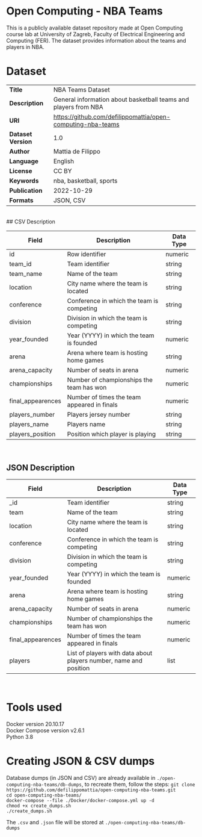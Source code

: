 # Open Computing - NBA Teams
This is a publicly available dataset repository made at Open Computing course lab at University of Zagreb, Faculty of Electrical Engineering and Computing (FER). The dataset provides information about the teams and players in NBA.
# Dataset 
|            	|                                     	|
|-------------------	|-----------------------------------------------------------	|
|**Title**      	|                      NBA Teams Dataset                      	|
|      **Description**      	|                      General information about basketball teams and players from NBA                      	|
|       **URI**       	| https://github.com/defilippomattia/open-computing-nba-teams 	|
| **Dataset Version** 	|                             1.0                             	|
|      **Author**     	|                      Mattia de Filippo                      	|
|     **Language**    	|                           English                           	|
|     **License**     	|                            CC BY                            	|
|     **Keywords**    	|                   nba, basketball, sports                   	|
|     **Publication**   |                   2022-10-29                   	|
|     **Formats**   |                   JSON, CSV                   	|
<br>  
## CSV Description

| Field             	| Description                                 	| Data Type 	|
|-------------------	|---------------------------------------------	|-----------	|
| id                	| Row identifier                              	| numeric   	|
| team_id           	| Team identifier                             	| string    	|
| team_name         	| Name of the team                            	| string    	|
| location          	| City name where the team is located         	| string    	|
| conference        	| Conference in which the team is competing   	| string    	|
| division          	| Division in which the team is competing     	| string    	|
| year_founded      	| Year (YYYY) in which the team is founded    	| numeric   	|
| arena             	| Arena where team is hosting home games      	| string    	|
| arena_capacity    	| Number of seats in arena                    	| numeric   	|
| championships     	| Number of championships the team has won    	| numeric   	|
| final_appearences 	| Number of times the team appeared in finals 	| numeric   	|
| players_number    	| Players jersey number                       	| string    	|
| players_name      	| Players name                                	| string    	|
| players_position  	| Position which player is playing            	| string    	|
<br>  

## JSON Description


| Field             	| Description                                                       	| Data Type 	|
|-------------------	|-------------------------------------------------------------------	|-----------	|
| _id               	| Team identifier                                                   	| string    	|
| team              	| Name of the team                                                  	| string    	|
| location          	| City name where the team is located                               	| string    	|
| conference        	| Conference in which the team is competing                         	| string    	|
| division          	| Division in which the team is competing                           	| string    	|
| year_founded      	| Year (YYYY) in which the team is founded                          	| numeric   	|
| arena             	| Arena where team is hosting home games                            	| string    	|
| arena_capacity    	| Number of seats in arena                                          	| numeric   	|
| championships     	| Number of championships the team has won                          	| numeric   	|
| final_appearences 	| Number of times the team appeared in finals                       	| numeric   	|
| players           	| List of players with data about players number, name and position 	| list      	|

<br>  

# Tools used
Docker version 20.10.17  
Docker Compose version v2.6.1  
Python 3.8

# Creating JSON & CSV dumps

Database dumps (in JSON and CSV) are already available in `./open-computing-nba-teams/db-dumps`, to recreate them, follow the steps:
`git clone https://github.com/defilippomattia/open-computing-nba-teams.git`  
`cd open-computing-nba-teams/`  
`docker-compose --file ./Docker/docker-compose.yml up -d`  
`chmod +x create_dumps.sh`  
`./create_dumps.sh`

The `.csv` and `.json` file will be stored at `./open-computing-nba-teams/db-dumps`

